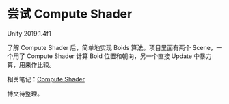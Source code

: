# 尝试 Compute Shader

Unity 2019.1.4f1

了解 Compute Shader 后，简单地实现 Boids 算法。项目里面有两个 Scene，一个用了 Compute Shader 计算 Boid 位置和朝向，另一个直接 Update 中暴力算，用来作比较。

相关笔记：[Compute Shader](https://www.notion.so/frankorz/Compute-Shader-3db3c571ec2645a6ae27efebd1522911)

博文待整理。
